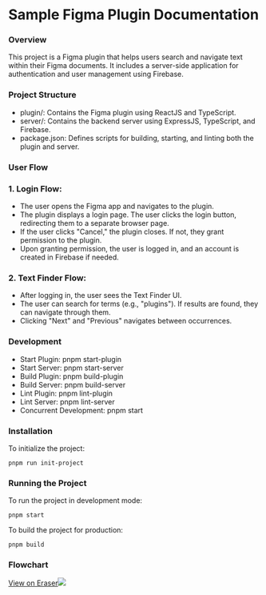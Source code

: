 # Sample Figma Plugin Documentation

### Overview
This project is a Figma plugin that helps users search and navigate text within their Figma documents. It includes a server-side application for authentication and user management using Firebase.

### Project Structure

 - plugin/: Contains the Figma plugin using ReactJS and TypeScript.
 - server/: Contains the backend server using ExpressJS,
   TypeScript, and Firebase.
 - package.json: Defines scripts for building, starting, and linting
   both the plugin and server.

### User Flow

 ### 1. Login Flow:

 - The user opens the Figma app and navigates to the plugin.
 - The plugin displays a login page. The user clicks the login button,
   redirecting them to a separate browser page.
 - If the user clicks "Cancel," the plugin closes. If not, they grant
   permission to the plugin.
 - Upon granting permission, the user is logged in, and an account is
   created in Firebase if needed.

 ### 2. Text Finder Flow:

 - After logging in, the user sees the Text Finder UI.
 - The user can search for terms (e.g., "plugins"). If results are
   found, they can navigate through them.
 - Clicking "Next" and "Previous" navigates between occurrences.

### Development

 - Start Plugin: pnpm start-plugin
 - Start Server: pnpm start-server
 - Build Plugin: pnpm build-plugin
 - Build Server: pnpm build-server
 - Lint Plugin: pnpm lint-plugin
 - Lint Server: pnpm lint-server
 - Concurrent Development: pnpm start

### Installation
To initialize the project:

    pnpm run init-project

### Running the Project 

To run the project in development mode:

    pnpm start

To build the project for production:

    pnpm build

### Flowchart

[View on Eraser![](https://app.eraser.io/workspace/F8VBcW2fbVxhed41JoDf/preview?elements=DDu_7JVK97cpk7MpjcFMUQ&type=embed)](https://app.eraser.io/workspace/F8VBcW2fbVxhed41JoDf?elements=DDu_7JVK97cpk7MpjcFMUQ)
